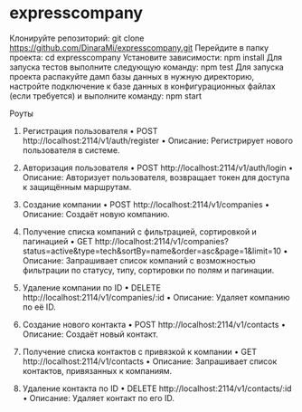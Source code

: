 # expresscompany

Клонируйте репозиторий: git clone <https://github.com/DinaraMi/expresscompany.git>
Перейдите в папку проекта: cd expresscompany
Установите зависимости: npm install
Для запуска тестов выполните следующую команду: npm test
Для запуска проекта распакуйте дамп базы данных в нужную директорию, настройте подключение к базе данных в конфигурационных файлах (если требуется) и выполните команду: npm start

Роуты

1. Регистрация пользователя
	•	POST http://localhost:2114/v1/auth/register
	•	Описание: Регистрирует нового пользователя в системе.

2. Авторизация пользователя
	•	POST http://localhost:2114/v1/auth/login
	•	Описание: Авторизует пользователя, возвращает токен для доступа к защищённым маршрутам.

3. Создание компании
	•	POST http://localhost:2114/v1/companies
	•	Описание: Создаёт новую компанию.

4. Получение списка компаний с фильтрацией, сортировкой и пагинацией
	•	GET http://localhost:2114/v1/companies?status=active&type=tech&sortBy=name&order=asc&page=1&limit=10
	•	Описание: Запрашивает список компаний с возможностью фильтрации по статусу, типу, сортировки по полям и пагинации.

5. Удаление компании по ID
	•	DELETE http://localhost:2114/v1/companies/:id
	•	Описание: Удаляет компанию по её ID.

6. Создание нового контакта
	•	POST http://localhost:2114/v1/contacts
	•	Описание: Создаёт новый контакт.

7. Получение списка контактов с привязкой к компании
	•	GET http://localhost:2114/v1/contacts
	•	Описание: Запрашивает список контактов, привязанных к компаниям.

8. Удаление контакта по ID
	•	DELETE http://localhost:2114/v1/contacts/:id
	•	Описание: Удаляет контакт по его ID.